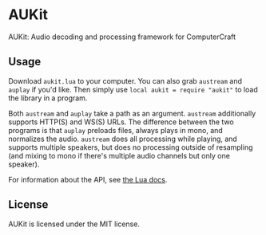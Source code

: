 # AUKit
AUKit: Audio decoding and processing framework for ComputerCraft

## Usage
Download `aukit.lua` to your computer. You can also grab `austream` and `auplay` if you'd like. Then simply use `local aukit = require "aukit"` to load the library in a program.

Both `austream` and `auplay` take a path as an argument. `austream` additionally supports HTTP(S) and WS(S) URLs. The difference between the two programs is that `auplay` preloads files, always plays in mono, and normalizes the audio. `austream` does all processing while playing, and supports multiple speakers, but does no processing outside of resampling (and mixing to mono if there's multiple audio channels but only one speaker).

For information about the API, see [the Lua docs](https://mcjack123.github.io/AUKit/).

## License
AUKit is licensed under the MIT license.
